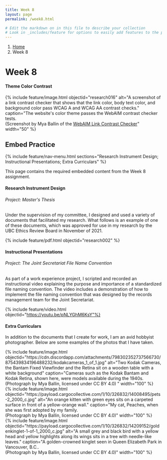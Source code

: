 ```yaml
---
title: Week 8
layout: page
permalink: /week8.html

# Edit the markdown on in this file to describe your collection
# Look in _includes/feature for options to easily add features to the page
---
```

<nav style="--bs-breadcrumb-divider: url(&#34;data:image/svg+xml,%3Csvg xmlns='http://www.w3.org/2000/svg' width='8' height='8'%3E%3Cpath d='M2.5 0L1 1.5 3.5 4 1 6.5 2.5 8l4-4-4-4z' fill='currentColor'/%3E%3C/svg%3E&#34;);" aria-label="breadcrumb">
  <ol class="breadcrumb">
    <li class="breadcrumb-item"><a href="#">Home</a></li>
    <li class="breadcrumb-item active" aria-current="page">Week 8</li>
  </ol>
</nav>

# Week 8

#### Theme Color Contrast

{% include feature/image.html objectid="research016" alt="A screenshot of a link contrast checker that shows that the link color, body text color, and background color pass WCAG A and WCAG AA contrast checks." caption="The website's color theme passes the WebAIM contrast checker tests. <br> (Screenshot by Mya Ballin of the <a href="https://webaim.org/resources/linkcontrastchecker/?fcolor=0000FF&bcolor=FFFFFF">WebAIM Link Contrast Checker</a>" width="50" %}
            
## Embed Practice
{% include feature/nav-menu.html sections="Research Instrument Design; Instructional Presentations; Extra Curriculars" %}

<p>This page contains the required embedded content from the Week 8 assignment. </p>
  
#### Research Instrument Design
 
###### Project: Master's Thesis
 
Under the supervision of my committee, I designed and used a variety of documents that facilitated my research. What follows is an example of one of these documents, which was approved for use in my research by the UBC Ethics Review Board in November of 2021.

{% include feature/pdf.html objectid="research002" %}

#### Instructional Presentations

###### Project: The Joint Secretariat File Name Convention

As part of a work experience project, I scripted and recorded an instructional video explaining the purpose and importance of a standardized file naming convention. The video includes a demonstration of how to implement the file naming convention that was designed by the records management team for the Joint Secretariat. 

{% include feature/video.html objectid="https://youtu.be/pNLYGhM6KsY"%}

#### Extra Curriculars

In addition to the documents that I create for work, I am an avid hobbyist photographer. Below are some examples of the photos that I have taken.

<div class="container">
            {% include feature/image.html objectid="https://cdn.discordapp.com/attachments/798302352737566730/875439834196488232/kodakcameras_1_of_1.jpg" alt="Two Kodak Cameras, the Bantam Fixed Viewfinder and the Retina sit on a wooden table with a white background" caption="Cameras such as the Kodak Bantam and Kodak Retina, shown here, were models available during the 1940s. <br> (Photograph by Mya Ballin, licensed under CC BY 4.0) " width="100" %}
</div>

<div class="container">
  <div class="row">
    <div class="col-md-6 my-auto">
      {% include feature/image.html objectid="https://payload.cargocollective.com/1/10/326832/14008495/pets-2_2000_c.jpg" alt="An orange kitten with green eyes sits on a carpeted surface in front of a yellow-orange wall." caption="My cat, Peaches, when she was first adopted by my family. <br> (Photograph by Mya Ballin, licensed under CC BY 4.0)" width="100" %}
    </div>
    <div class="col-md-6 my-auto">
    {% include feature/image.html objectid="https://payload.cargocollective.com/1/10/326832/14209152/goldenkinglet-1-of-1_2000_c.jpg" alt="A small grey and black bird with a yellow head and yellow highlights along its wings sits in a tree with needle-like leaves." caption="A golden-crowned kinglet seen in Queen Elizabeth Park in Vancouver, B.C..<br> (Photograph by Mya Ballin, licensed under CC BY 4.0)" width="100" %}
    </div>
  </div>
  </div>

